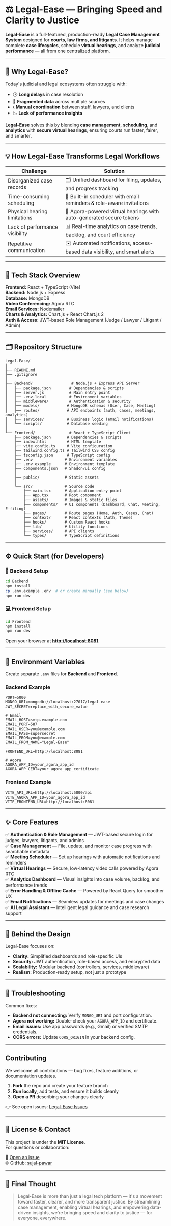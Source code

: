 # ⚖️ Legal-Ease — Bringing Speed and Clarity to Justice

**Legal-Ease** is a full-featured, production-ready **Legal Case Management System** designed for **courts, law firms, and litigants**.
It helps manage complete **case lifecycles**, schedule **virtual hearings**, and analyze **judicial performance** — all from one centralized platform.

---

## 🧩 Why Legal-Ease?

Today's judicial and legal ecosystems often struggle with:

* 🕒 **Long delays** in case resolution
* 📂 **Fragmented data** across multiple sources
* 📞 **Manual coordination** between staff, lawyers, and clients
* 📉 **Lack of performance insights**

**Legal-Ease** solves this by blending **case management**, **scheduling**, and **analytics** with **secure virtual hearings**, ensuring courts run faster, fairer, and smarter.

---

## 💡 How Legal-Ease Transforms Legal Workflows

| Challenge                      | Solution                                                                   |
| ------------------------------ | -------------------------------------------------------------------------- |
| Disorganized case records      | 🗂️ Unified dashboard for filing, updates, and progress tracking           |
| Time-consuming scheduling      | 📅 Built-in scheduler with email reminders & role-aware invitations        |
| Physical hearing limitations   | 🎥 Agora-powered virtual hearings with auto-generated secure tokens        |
| Lack of performance visibility | 📊 Real-time analytics on case trends, backlog, and court efficiency       |
| Repetitive communication       | ✉️ Automated notifications, access-based data visibility, and smart alerts |

---

## 🚀 Tech Stack Overview

**Frontend:** React + TypeScript (Vite)  
**Backend:** Node.js + Express  
**Database:** MongoDB  
**Video Conferencing:** Agora RTC  
**Email Services:** Nodemailer  
**Charts & Analytics:** Chart.js + React Chart.js 2  
**Auth & Access:** JWT-based Role Management (Judge / Lawyer / Litigant / Admin)

---

## 🗂️ Repository Structure

```
Legal-Ease/
│
├── README.md
├── .gitignore
│
├── Backend/                 # Node.js + Express API Server
│   ├── package.json        # Dependencies & scripts
│   ├── server.js           # Main entry point
│   ├── .env.local          # Environment variables
│   ├── middleware/         # Authentication & security
│   ├── models/            # MongoDB schemas (User, Case, Meeting)
│   ├── routes/            # API endpoints (auth, cases, meetings, analytics)
│   ├── services/          # Business logic (email notifications)
│   └── scripts/           # Database seeding
│
└── Frontend/               # React + TypeScript Client
    ├── package.json       # Dependencies & scripts
    ├── index.html         # HTML template
    ├── vite.config.ts     # Vite configuration
    ├── tailwind.config.ts # Tailwind CSS config
    ├── tsconfig.json      # TypeScript config
    ├── .env              # Environment variables
    ├── .env.example      # Environment template
    ├── components.json   # Shadcn/ui config
    │
    ├── public/           # Static assets
    │
    └── src/              # Source code
        ├── main.tsx      # Application entry point
        ├── App.tsx       # Root component
        ├── assets/       # Images & static files
        ├── components/   # UI components (Dashboard, Chat, Meeting, E-filing)
        ├── pages/        # Route pages (Home, Auth, Cases, Chat)
        ├── context/      # React contexts (Auth, Theme)
        ├── hooks/        # Custom React hooks
        ├── lib/          # Utility functions
        ├── services/     # API clients
        └── types/        # TypeScript definitions
```

---

## ⚙️ Quick Start (for Developers)

### 🧭 Backend Setup

```bash
cd Backend
npm install
cp .env.example .env  # or create manually (see below)
npm run dev
```

### 💻 Frontend Setup

```bash
cd Frontend
npm install
npm run dev
```

Open your browser at **[http://localhost:8081](http://localhost:8081)**.

---

## 🔐 Environment Variables

Create separate `.env` files for **Backend** and **Frontend**.

### Backend Example

```env
PORT=5000
MONGO_URI=mongodb://localhost:27017/legal-ease
JWT_SECRET=replace_with_secure_value

# Email
EMAIL_HOST=smtp.example.com
EMAIL_PORT=587
EMAIL_USER=you@example.com
EMAIL_PASS=supersecret
EMAIL_FROM=you@example.com
EMAIL_FROM_NAME="Legal-Ease"

FRONTEND_URL=http://localhost:8081

# Agora
AGORA_APP_ID=your_agora_app_id
AGORA_APP_CERT=your_agora_app_certificate
```

### Frontend Example

```env
VITE_API_URL=http://localhost:5000/api
VITE_AGORA_APP_ID=your_agora_app_id
VITE_FRONTEND_URL=http://localhost:8081
```

---

## ✨ Core Features

✅ **Authentication & Role Management** — JWT-based secure login for judges, lawyers, litigants, and admins  
✅ **Case Management** — File, update, and monitor case progress with searchable metadata  
✅ **Meeting Scheduler** — Set up hearings with automatic notifications and reminders  
✅ **Virtual Hearings** — Secure, low-latency video calls powered by Agora RTC  
✅ **Analytics Dashboard** — Visual insights into case volume, backlog, and performance trends  
✅ **Error Handling & Offline Cache** — Powered by React Query for smoother UX  
✅ **Email Notifications** — Seamless updates for meetings and case changes  
✅ **AI Legal Assistant** — Intelligent legal guidance and case research support

---

## 🧠 Behind the Design

Legal-Ease focuses on:

* **Clarity:** Simplified dashboards and role-specific UIs
* **Security:** JWT authentication, role-based access, and encrypted data
* **Scalability:** Modular backend (controllers, services, middleware)
* **Realism:** Production-ready setup, not just a prototype

---

## 🧩 Troubleshooting

Common fixes:

* **Backend not connecting:** Verify `MONGO_URI` and port configuration.
* **Agora not working:** Double-check your `AGORA_APP_ID` and certificate.
* **Email issues:** Use app passwords (e.g., Gmail) or verified SMTP credentials.
* **CORS errors:** Update `CORS_ORIGIN` in your backend config.

---

##  Contributing

We welcome all contributions — bug fixes, feature additions, or documentation updates.

1. **Fork** the repo and create your feature branch
2. **Run locally**, add tests, and ensure it builds cleanly
3. **Open a PR** describing your changes clearly

👉 See open issues: [Legal-Ease Issues](https://github.com/sujal-pawar/Legal-Ease/issues)

---

## 📜 License & Contact

This project is under the **MIT License**.  
For questions or collaboration:

📧 [Open an issue](https://github.com/sujal-pawar/Legal-Ease/issues)  
🌐 GitHub: [sujal-pawar](https://github.com/sujal-pawar)

---

## 💬 Final Thought

> Legal-Ease is more than just a legal tech platform — it's a movement toward faster, clearer, and more transparent justice.
> By streamlining case management, enabling virtual hearings, and empowering data-driven insights, we're bringing speed and clarity to justice — for everyone, everywhere.
